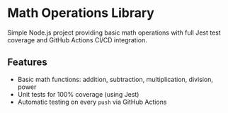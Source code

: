 # Math Operations Library

Simple Node.js project providing basic math operations with full Jest test coverage and GitHub Actions CI/CD integration.

## Features

- Basic math functions: addition, subtraction, multiplication, division, power
- Unit tests for 100% coverage (using Jest)
- Automatic testing on every `push` via GitHub Actions
